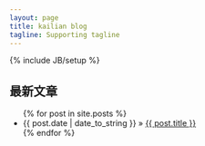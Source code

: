 ```yaml
---
layout: page
title: kailian blog
tagline: Supporting tagline
---
```

{% include JB/setup %}
   
## 最新文章

<ul class="posts">
  {% for post in site.posts %}
    <li><span>{{ post.date | date_to_string }}</span> &raquo; <a href="{{ BASE_PATH }}{{ post.url }}">{{ post.title }}</a></li>
  {% endfor %}
</ul>



